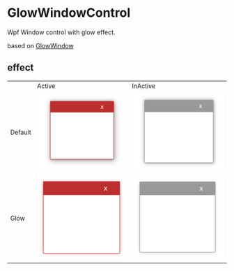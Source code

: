 # GlowWindowControl 
Wpf Window control with glow effect.

based on [GlowWindow](https://github.com/TheCentralScrutinizer/GlowWindow)

## effect

<table width="100%">
    <tr>
      <td/>
      <td>Active</td>
      <td>InActive</td>
   </tr>
   <tr>
      <td>Default</td>
      <td><img src="./Images/Default_Active.png" width="400"></td>
      <td><img src="./Images/Default_InActive.png" width="400"></td>
   </tr>
   <tr>
      <td>Glow</td>
      <td><img src="./Images/Glow_Active.png" width="400"></td>
      <td><img src="./Images/Glow_InActive.png" width="400"></td>
   </tr>
</table>

